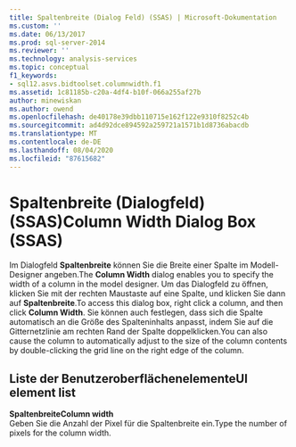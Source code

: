 ```yaml
---
title: Spaltenbreite (Dialog Feld) (SSAS) | Microsoft-Dokumentation
ms.custom: ''
ms.date: 06/13/2017
ms.prod: sql-server-2014
ms.reviewer: ''
ms.technology: analysis-services
ms.topic: conceptual
f1_keywords:
- sql12.asvs.bidtoolset.columnwidth.f1
ms.assetid: 1c81185b-c20a-4df4-b10f-066a255af27b
author: minewiskan
ms.author: owend
ms.openlocfilehash: de40178e39dbb110715e162f122e9310f8252c4b
ms.sourcegitcommit: ad4d92dce894592a259721a1571b1d8736abacdb
ms.translationtype: MT
ms.contentlocale: de-DE
ms.lasthandoff: 08/04/2020
ms.locfileid: "87615682"
---
```

# <a name="column-width-dialog-box-ssas"></a><span data-ttu-id="d33fc-102">Spaltenbreite (Dialogfeld) (SSAS)</span><span class="sxs-lookup"><span data-stu-id="d33fc-102">Column Width Dialog Box (SSAS)</span></span>
  <span data-ttu-id="d33fc-103">Im Dialogfeld **Spaltenbreite** können Sie die Breite einer Spalte im Modell-Designer angeben.</span><span class="sxs-lookup"><span data-stu-id="d33fc-103">The **Column Width** dialog enables you to specify the width of a column in the model designer.</span></span> <span data-ttu-id="d33fc-104">Um das Dialogfeld zu öffnen, klicken Sie mit der rechten Maustaste auf eine Spalte, und klicken Sie dann auf **Spaltenbreite**.</span><span class="sxs-lookup"><span data-stu-id="d33fc-104">To access this dialog box, right click a column, and then click **Column Width**.</span></span> <span data-ttu-id="d33fc-105">Sie können auch festlegen, dass sich die Spalte automatisch an die Größe des Spalteninhalts anpasst, indem Sie auf die Gitternetzlinie am rechten Rand der Spalte doppelklicken.</span><span class="sxs-lookup"><span data-stu-id="d33fc-105">You can also cause the column to automatically adjust to the size of the column contents by double-clicking the grid line on the right edge of the column.</span></span>  
  
## <a name="ui-element-list"></a><span data-ttu-id="d33fc-106">Liste der Benutzeroberflächenelemente</span><span class="sxs-lookup"><span data-stu-id="d33fc-106">UI element list</span></span>  
 <span data-ttu-id="d33fc-107">**Spaltenbreite**</span><span class="sxs-lookup"><span data-stu-id="d33fc-107">**Column width**</span></span>  
 <span data-ttu-id="d33fc-108">Geben Sie die Anzahl der Pixel für die Spaltenbreite ein.</span><span class="sxs-lookup"><span data-stu-id="d33fc-108">Type the number of pixels for the column width.</span></span>  
  
  
